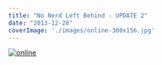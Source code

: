 ```yaml
---
title: "No Nerd Left Behind - UPDATE 2"
date: "2013-12-28"
coverImage: './images/online-300x156.jpg'
---
```


[![online](../images/online-300x156.jpg)](https://hackzogtum-coburg.de/wp-content/uploads/2013/12/online.jpg)
